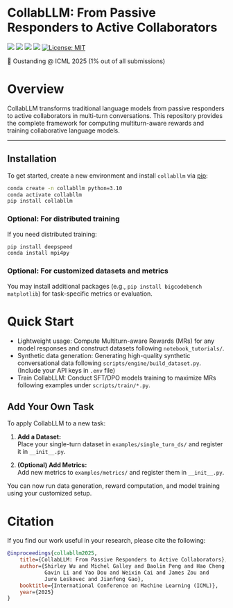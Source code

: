 # CollabLLM: From Passive Responders to Active Collaborators  

<div align="left">

[![](https://img.shields.io/badge/Website-CollabLLM-purple?style=plastic&logo=Google%20Chrome)](http://aka.ms/CollabLLM)
[![](https://img.shields.io/badge/Datasets_&_Models-HuggingFace-yellow?style=plastic&logo=Hugging%20Face)](https://huggingface.co/collabllm)
[![](https://img.shields.io/badge/Paper-arXiv-red?style=plastic&logo=arxiv)](https://arxiv.org/pdf/2502.00640)
[![](https://img.shields.io/badge/PyPI-collabllm-brightgreen?style=plastic&logo=Python)](https://pypi.org/project/collabllm/)
[![License: MIT](https://img.shields.io/badge/License-MIT-yellow.svg)](https://opensource.org/licenses/MIT)

</div>

📢 Oustanding @ ICML 2025 (1% out of all submissions)

# Overview
CollabLLM transforms traditional language models from passive responders to active collaborators in multi-turn conversations. This repository provides the complete framework for computing multiturn-aware rewards and training collaborative language models.

---
## Installation

To get started, create a new environment and install `collabllm` via [pip](https://pypi.org/project/collabllm/):

```bash
conda create -n collabllm python=3.10
conda activate collabllm
pip install collabllm
```

### Optional: For distributed training
If you need distributed training:

```bash
pip install deepspeed
conda install mpi4py
```

### Optional: For customized datasets and metrics
You may install additional packages (e.g., `pip install bigcodebench matplotlib`) for task-specific metrics or evaluation.

# Quick Start

- Lightweight usage: Compute Multiturn-aware Rewards (MRs) for any model responses and construct datasets following `notebook_tutorials/`.
- Synthetic data generation: Generating high-quality synthetic conversational data following `scripts/engine/build_dataset.py`. (Include your API keys in `.env` file)
- Train CollabLLM: Conduct SFT/DPO models training to maximize MRs following examples under `scripts/train/*.py`. 


## Add Your Own Task

To apply CollabLLM to a new task:

1. **Add a Dataset:**  
   Place your single-turn dataset in `examples/single_turn_ds/` and register it in `__init__.py`.

2. **(Optional) Add Metrics:**  
   Add new metrics to `examples/metrics/` and register them in `__init__.py`.

You can now run data generation, reward computation, and model training using your customized setup.


# Citation
If you find our work useful in your research, please cite the following:

```bibtex
@inproceedings{collabllm2025,
    title={CollabLLM: From Passive Responders to Active Collaborators},
    author={Shirley Wu and Michel Galley and Baolin Peng and Hao Cheng and 
            Gavin Li and Yao Dou and Weixin Cai and James Zou and 
            Jure Leskovec and Jianfeng Gao},
    booktitle={International Conference on Machine Learning (ICML)},
    year={2025}
}
```
